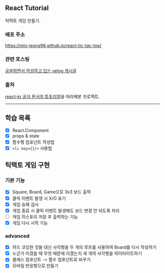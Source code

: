 ## React Tutorial
틱택토 게임 만들기.
### 배포 주소
https://min-jeong96.github.io/react-tic-tac-toe/

### 관련 포스팅
[공부하면서 작성하고 있는 velog 게시글](https://velog.io/@minjeong-dev/React-튜토리얼-도전기-Angular만-써본-개발자가)

### 출처
[react-kr 공식 문서의 튜토리얼](https://reactjs-kr.firebaseapp.com/tutorial/tutorial.html)을 따라해본 프로젝트.

---
## 학습 목록

- [x] React.Component
- [x] props & state
- [x] 함수형 컴포넌트 작성법
- [x] ```<li key={}/>``` 사용법

## 틱택토 게임 구현

### 기본 기능
- [x] Square, Board, Game으로 3x3 보드 출력
- [x] 클릭 이벤트 발생 시 X/O 표기
- [x] 게임 승패 검사
- [x] 게임 종료 시 클릭 이벤트 발생해도 보드 변경 안 되도록 처리
- [ ] 게임 히스토리 저장 후 출력하는 기능
- [x] 게임 다시 시작 기능

### advanced
- [x] 하드 코딩한 것들 대신 사각형을 두 개의 루프를 사용하여 Board를 다시 작성하기
- [x] 누군가 이겼을 때 무엇 때문에 이겼는지 세 개의 사각형을 하이라이트하기
- [x] 클래스 컴포넌트 -> 함수 컴포넌트로 바꾸기
- [x] 모바일 반응형으로 만들기
